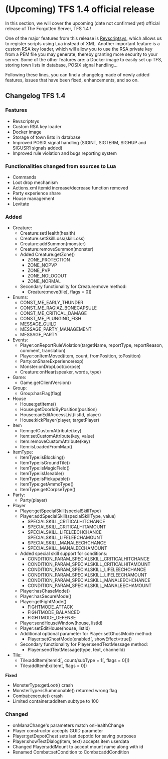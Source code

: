 # \(Upcoming\) TFS 1.4 official release

In this section, we will cover the upcoming \(date not confirmed yet\) official release of The Forgotten Server, TFS 1.4 !

One of the major features from this release is [Revscriptsys](https://github.com/otland/forgottenserver/wiki/Revscriptsys), which allows us to register scripts using Lua instead of XML. Another important feature is a custom RSA key loader, which will allow you to use the RSA private key from a PEM file you may generate, thereby granting more security to your server. Some of the other features are: a Docker image to easily set up TFS, storing town lists in database, POSIX signal handling...

Following these lines, you can find a changelog made of newly added features, issues that have been fixed, enhancements, and so on.

## Changelog TFS 1.4

### Features

* Revscriptsys
* Custom RSA key loader
* Docker image
* Storage of town lists in database
* Improved POSIX signal handling \(SIGINT, SIGTERM, SIGHUP and SIGUSR1 signals added\)
* Improved rule violation and bugs reporting system

### Functionalities changed from sources to Lua

* Commands
* Loot drop mechanism
* Actions.xml itemid increase/decrease function removed
* Party experience share
* House management
* Levitate

### Added

* Creature:
  * Creature:setHealth\(health\)
  * Creature:setSkillLoss\(skillLoss\)
  * Creature:addSummon\(monster\)
  * Creature:removeSummon\(monster\)
  * Added Creature:getZone\(\)
    * ZONE\_PROTECTION
    * ZONE\_NOPVP
    * ZONE\_PVP
    * ZONE\_NOLOGOUT
    * ZONE\_NORMAL
  * Secondary functionality for Creature:move method:
    * Creature:move\(tile\[, flags = 0\]\)
* Enums:
  * CONST\_ME\_EARLY\_THUNDER
  * CONST\_ME\_RAGIAZ\_BONECAPSULE
  * CONST\_ME\_CRITICAL\_DAMAGE
  * CONST\_ME\_PLUNGING\_FISH
  * MESSAGE\_GUILD
  * MESSAGE\_PARTY\_MANAGEMENT
  * MESSAGE\_PARTY
* Events:
  * Player:onReportRuleViolation\(targetName, reportType, reportReason, comment, translation\)
  * Player:onItemMoved\(item, count, fromPosition, toPosition\)
  * Party:onShareExperience\(exp\)
  * Monster:onDropLoot\(corpse\)
  * Creature:onHear\(speaker, words, type\)
* Game:
  * Game.getClientVersion\(\)
* Group:
  * Group:hasFlag\(flag\)
* House
  * House:getItems\(\)
  * House:getDoorIdByPosition\(position\)
  * House:canEditAccessList\(listId, player\)
  * House:kickPlayer\(player, targetPlayer\)
* Item
  * Item:getCustomAttribute\(key\)
  * Item:setCustomAttribute\(key, value\)
  * Item:removeCustomAttribute\(key\)
  * Item:isLoadedFromMap\(\)
* ItemType:
  * ItemType:isBlocking\(\)
  * ItemType:isGroundTile\(\)
  * ItemType:isMagicField\(\)
  * ItemType:isUseable\(\)
  * ItemType:isPickupable\(\)
  * ItemType:getAmmoType\(\)
  * ItemType:getCorpseType\(\)
* Party:
  * Party\(player\)
* Player
  * Player:getSpecialSkill\(specialSkillType\)
  * Player:addSpecialSkill\(specialSkillType, value\)
    * SPECIALSKILL\_CRITICALHITCHANCE
    * SPECIALSKILL\_CRITICALHITAMOUNT
    * SPECIALSKILL\_LIFELEECHCHANCE SPECIALSKILL\_LIFELEECHAMOUNT
    * SPECIALSKILL\_MANALEECHCHANCE
    * SPECIALSKILL\_MANALEECHAMOUNT
  * Added special skill support for conditions:
    * CONDITION\_PARAM\_SPECIALSKILL\_CRITICALHITCHANCE
    * CONDITION\_PARAM\_SPECIALSKILL\_CRITICALHITAMOUNT
    * CONDITION\_PARAM\_SPECIALSKILL\_LIFELEECHCHANCE
    * CONDITION\_PARAM\_SPECIALSKILL\_LIFELEECHAMOUNT
    * CONDITION\_PARAM\_SPECIALSKILL\_MANALEECHCHANCE
    * CONDITION\_PARAM\_SPECIALSKILL\_MANALEECHAMOUNT
  * Player:hasChaseMode\(\)
  * Player:hasSecureMode\(\)
  * Player:getFightMode\(\)
    * FIGHTMODE\_ATTACK
    * FIGHTMODE\_BALANCED
    * FIGHTMODE\_DEFENSE
  * Player:sendHouseWindow\(house, listId\)
  * Player:setEditHouse\(house, listId\)
  * Additional optional parameter for Player:setGhostMode method:
    * Player:setGhostMode\(enabled\[, showEffect=true\]\)
  * Secondary functionality for Player:sendTextMessage method:
    * Player:sendTextMessage\(type, text, channelId\)
* Tile:
  * Tile:addItem\(itemId\[, count/subType = 1\[, flags = 0\]\]\)
  * Tile:addItemEx\(item\[, flags = 0\]\)

**Fixed**

* MonsterType:getLoot\(\) crash
* MonsterType:isSummonable\(\) returned wrong flag
* Combat:execute\(\) crash
* Limited container:addItem subtype to 100

### Changed

* onManaChange's parameters match onHealthChange
* Player constructor accepts GUID parameter
* Player:getDepotChest sets last depotId for saving purposes
* Player:showTextDialog\(item, text\) accepts item userdata
* Changed Player:addMount to accept mount name along with id
* Renamed Combat:setCondition to Combat:addCondition



